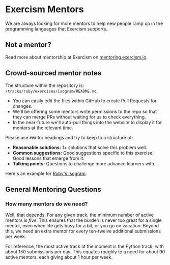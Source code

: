 # Exercism Mentors

We are always looking for more mentors to help new people ramp up in the programming languages that Exercism supports.

## Not a mentor?
Read more about mentorship at Exercism on [mentoring.exercism.io](https://mentoring.exercism.io/).

## Crowd-sourced mentor notes
The structure within the repository is: `/tracks/ruby/exercises/isogram/README.md`.

- You can easily edit the files within GitHub to create Pull Requests for changes.
- We'll be offering some mentors write permissions to the repo so that they can merge PRs without waiting for us to check everything.
- In the near-future we'll auto-pull things into the website to display it for mentors at the relevant time.

Please use `###` for headings and try to keep to a structure of:

- **Reasonable solutions:** 1+ solutions that solve this problem well.
- **Common suggestions:** Good suggestions specific to this exercise. Good lessons that emerge from it.
- **Talking points:** Questions to challenge more advance learners with.

Here's an example for [Ruby's Isogram](https://github.com/exercism/mentors/blob/master/tracks/ruby/exercises/isogram/README.md).

## General Mentoring Questions

### How many mentors do we need?

Well, that depends. For any given track, the minimum number of active mentors is *five*. This ensures that the burden is never too great for a single mentor, even when life gets busy for a bit, or you go on vacation. Beyond this, we need an extra mentor for every ten-twelve additional submissions per week.

For reference, the most active track at the moment is the Python track, with about 150 submissions per day. This equates roughly to a need for about 90 active mentors, each giving about 1 hour per week.
